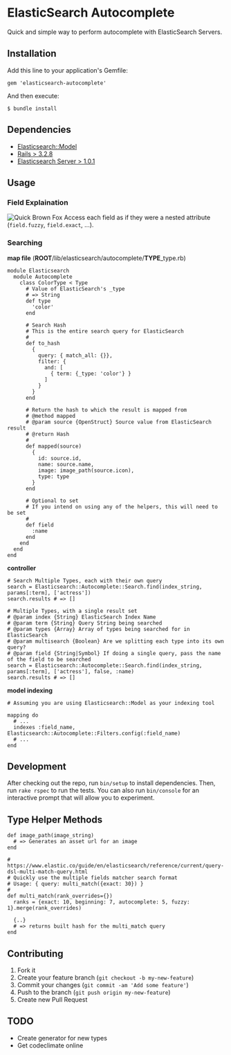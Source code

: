 # ElasticSearch Autocomplete

Quick and simple way to perform autocomplete with ElasticSearch Servers.

## Installation

Add this line to your application's Gemfile:

```
gem 'elasticsearch-autocomplete'
```

And then execute:

    $ bundle install

## Dependencies

- [Elasticsearch::Model](https://github.com/elastic/elasticsearch-rails/tree/master/elasticsearch-model)
- [Rails > 3.2.8](http://rubyonrails.org/)
- [Elasticsearch Server > 1.0.1](http://www.elastic.co)

## Usage

### Field Explaination

![Quick Brown Fox](http://i57.tinypic.com/vdivie.png)
Access each field as if they were a nested attribute (`field.fuzzy`, `field.exact`, ...).

### Searching

**map file**
(**ROOT**/lib/elasticsearch/autocomplete/**TYPE**_type.rb)

```
module Elasticsearch
  module Autocomplete
    class ColorType < Type
      # Value of ElasticSearch's _type
      # => String
      def type
        'color'
      end

      # Search Hash
      # This is the entire search query for ElasticSearch
      #
      def to_hash
        {
          query: { match_all: {}},
          filter: {
            and: [
              { term: {_type: 'color'} }
            ]
          }
        }
      end

      # Return the hash to which the result is mapped from
      # @method mapped
      # @param source {OpenStruct} Source value from ElasticSearch result
      # @return Hash
      #
      def mapped(source)
        {
          id: source.id,
          name: source.name,
          image: image_path(source.icon),
          type: type
        }
      end

      # Optional to set
      # If you intend on using any of the helpers, this will need to be set
      #
      def field
        :name
      end
    end
  end
end
```

**controller**
```
# Search Multiple Types, each with their own query
search = Elasticsearch::Autocomplete::Search.find(index_string, params[:term], ['actress'])
search.results # => []

# Multiple Types, with a single result set
# @param index {String} ElasticSearch Index Name
# @param term {String} Query String being searched
# @param types {Array} Array of types being searched for in ElasticSearch
# @param multisearch {Boolean} Are we splitting each type into its own query?
# @param field {String|Symbol} If doing a single query, pass the name of the field to be searched
search = Elasticsearch::Autocomplete::Search.find(index_string, params[:term], ['actress'], false, :name)
search.results # => []
```

**model indexing**
```
# Assuming you are using Elasticsearch::Model as your indexing tool

mapping do
  # ...
  indexes :field_name, Elasticsearch::Autocomplete::Filters.config(:field_name)
  # ...
end
```

## Development

After checking out the repo, run `bin/setup` to install dependencies. Then, run `rake rspec` to run the tests. You can also run `bin/console` for an interactive prompt that will allow you to experiment.

## Type Helper Methods

```
def image_path(image_string)
  # => Generates an asset url for an image
end
```

```
# https://www.elastic.co/guide/en/elasticsearch/reference/current/query-dsl-multi-match-query.html
# Quickly use the multiple fields matcher search format
# Usage: { query: multi_match({exact: 30}) }
#
def multi_match(rank_overrides={})
  ranks = {exact: 10, beginning: 7, autocomplete: 5, fuzzy: 1}.merge(rank_overrides)

  {..}
  # => returns built hash for the multi_match query
end
```

## Contributing

1. Fork it
2. Create your feature branch (`git checkout -b my-new-feature`)
3. Commit your changes (`git commit -am 'Add some feature'`)
4. Push to the branch (`git push origin my-new-feature`)
5. Create new Pull Request

## TODO

- Create generator for new types
- Get codeclimate online